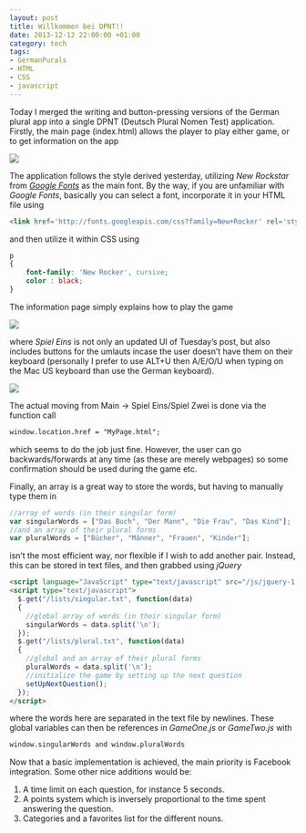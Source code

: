 ```yaml
---
layout: post
title: Willkommen bei DPNT!!
date: 2013-12-12 22:00:00 +01:00
category: tech
tags:
- GermanPurals
- HTML
- CSS
- javascript
---
```

Today I merged the writing and button-pressing versions of the German plural app into a single DPNT (Deutsch Plural Nomen Test) application. Firstly, the main page (index.html) allows the player to play either game, or to get information on the app

![]({{site.baseurl}}/assets/images/posts/2013/13-12-12/01.png)

The application follows the style derived yesterday, utilizing *New Rockstar* from [*Google Fonts*](https://fonts.google.com/) as the main font. By the way, if you are unfamiliar with *Google Fonts*, basically you can select a font, incorporate it in your HTML file using

```html
<link href='http://fonts.googleapis.com/css?family=New+Rocker' rel='stylesheet' type='text/css'>
```

and then utilize it within CSS using

```css
p
{
    font-family: 'New Rocker', cursive;
    color : black;
}
```

The information page simply explains how to play the game

![]({{site.baseurl}}/assets/images/posts/2013/13-12-12/02.png)

where *Spiel Eins* is not only an updated UI of Tuesday’s post, but also includes buttons for the umlauts incase the user doesn’t have them on their keyboard (personally I prefer to use ALT+U then A/E/O/U when typing on the Mac US keyboard than use the German keyboard).

![]({{site.baseurl}}/assets/images/posts/2013/13-12-12/03.png)

The actual moving from Main → Spiel Eins/Spiel Zwei is done via the function call

```html
window.location.href = "MyPage.html";
```

which seems to do the job just fine. However, the user can go backwards/forwards at any time (as these are merely webpages) so some confirmation should be used during the game etc.

Finally, an array is a great way to store the words, but having to manually type them in

```javascript
//array of words (in their singular form)
var singularWords = ["Das Buch", "Der Mann", "Die Frau", "Das Kind"];
//and an array of their plural forms
var pluralWords = ["Bücher", "Männer", "Frauen", "Kinder"];
```

isn’t the most efficient way, nor flexible if I wish to add another pair. Instead, this can be stored in text files, and then grabbed using *jQuery*

```html
<script language="JavaScript" type="text/javascript" src="/js/jquery-1.10.2.js"></script>
<script type="text/javascript">
  $.get("/lists/singular.txt", function(data)
  {
    //global array of words (in their singular form)
    singularWords = data.split('\n');
  });
  $.get("/lists/plural.txt", function(data)
  {
    //global and an array of their plural forms
    pluralWords = data.split('\n');
    //initialize the game by setting up the next question
    setUpNextQuestion();
  });
</script>
```

where the words here are separated in the text file by newlines. These global variables can then be references in *GameOne.js* or *GameTwo.js* with

```html
window.singularWords and window.pluralWords
```

Now that a basic implementation is achieved, the main priority is Facebook integration. Some other nice additions would be:
1. A time limit on each question, for instance 5 seconds.
2. A points system which is inversely proportional to the time spent answering the question.
3. Categories and a favorites list for the different nouns.

